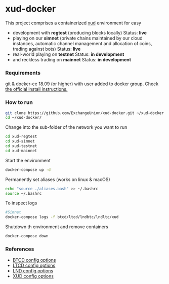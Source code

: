 xud-docker
==========


This project comprises a containerized [xud](https://github.com/ExchangeUnion/xud) environment for easy
* development with **regtest** (producing blocks locally) Status: **live**
* playing on our **simnet** (private chains maintained by our cloud instances, automatic channel management and allocation of coins, trading against bots) Status: **live**
* real-world playing on **testnet** Status: **in development**
* and reckless trading on **mainnet** Status: **in development**

### Requirements

git & docker-ce 18.09 (or higher) with user added to docker group. Check [the official install instructions.](https://docs.docker.com/install/)


### How to run

```bash
git clone https://github.com/ExchangeUnion/xud-docker.git ~/xud-docker
cd ~/xud-docker/
```

Change into the sub-folder of the network you want to run
```bash
cd xud-regtest
cd xud-simnet
cd xud-testnet
cd xud-mainnet
```

Start the environment
```bash
docker-compose up -d
```

Permanently set aliases (works on linux & macOS)
```bash
echo "source ./aliases.bash" >> ~/.bashrc
source ~/.bashrc
```

To inspect logs
```bash
#Simnet
docker-compose logs -f btcd/ltcd/lndbtc/lndltc/xud
```

Shutdown th environment and remove containers
```bash
docker-compose down
```

### References

* [BTCD config options](https://godoc.org/github.com/btcsuite/btcd)
* [LTCD config options](https://godoc.org/github.com/ltcsuite/ltcd)
* [LND config options](https://github.com/lightningnetwork/lnd/blob/master/sample-lnd.conf)
* [XUD config options](https://github.com/ExchangeUnion/xud/blob/master/sample-xud.conf)
